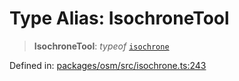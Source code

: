 # Type Alias: IsochroneTool

> **IsochroneTool**: *typeof* [`isochrone`](../variables/isochrone.md)

Defined in: [packages/osm/src/isochrone.ts:243](https://github.com/GeoDaCenter/openassistant/blob/2c7e2a603db0fcbd6603996e5ea15006191c5f7f/packages/osm/src/isochrone.ts#L243)
